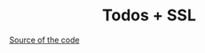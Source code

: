 <h1 align="center">Todos + SSL</h1>

[Source of the code](https://github.com/Jakkins/NodeJS_for_newbie/tree/master/NodeJS3%20-%20Proj/RESTfulTodoSSLAuth)